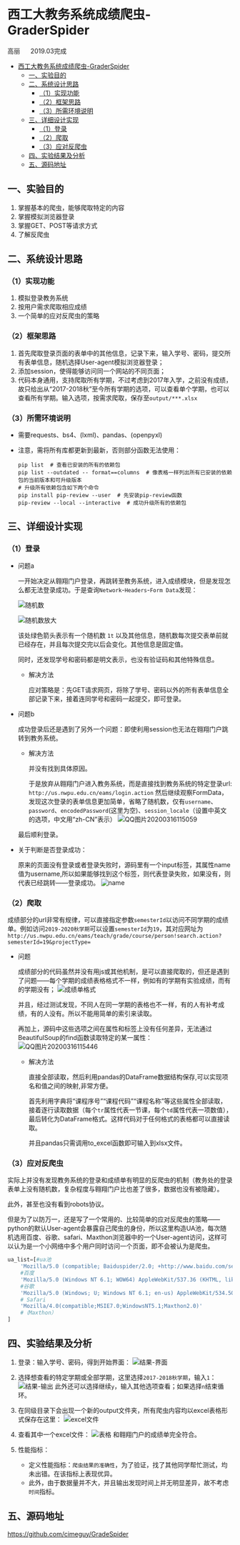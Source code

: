 # 西工大教务系统成绩爬虫-GraderSpider


高丽&nbsp;&nbsp;&nbsp;&nbsp;&nbsp;&nbsp;2019.03完成
<!-- TOC -->

- [西工大教务系统成绩爬虫-GraderSpider](#西工大教务系统成绩爬虫-graderspider)
    - [一、实验目的](#一实验目的)
    - [二、系统设计思路](#二系统设计思路)
        - [（1）实现功能](#1实现功能)
        - [（2）框架思路](#2框架思路)
        - [（3）所需环境说明](#3所需环境说明)
    - [三、详细设计实现](#三详细设计实现)
        - [（1）登录](#1登录)
        - [（2）爬取](#2爬取)
        - [（3）应对反爬虫](#3应对反爬虫)
    - [四、实验结果及分析](#四实验结果及分析)
    - [五、源码地址](#五源码地址)

<!-- /TOC -->
## 一、实验目的
1. 掌握基本的爬虫，能够爬取特定的内容
2. 掌握模拟浏览器登录
3. 掌握GET、POST等请求方式
4. 了解反爬虫

## 二、系统设计思路
### （1）实现功能
1. 模拟登录教务系统      
2. 按用户需求爬取相应成绩
3. 一个简单的应对反爬虫的策略
   
### （2）框架思路
1. 首先爬取登录页面的表单中的其他信息，记录下来，输入学号、密码，提交所有表单信息，随机选择User-agent模拟浏览器登录；
2. 添加session，使得能够访问同一个网站的不同页面；
3. 代码本身通用，支持爬取所有学期，不过考虑到2017年入学，之前没有成绩，故只给出从“2017-2018秋”至今所有学期的选项，可以查看单个学期，也可以查看所有学期。输入选项，按需求爬取，保存至`output/***.xlsx`

### （3）所需环境说明
- 需要requests、bs4、(lxml)、pandas、(openpyxl)

- 注意，需将所有库都更新到最新，否则部分函数无法使用：
    ``` 
    pip list  # 查看已安装的所有的依赖包
    pip list --outdated -- format==columns  # 像表格一样列出所有已安装的依赖包的当前版本和可升级版本
    # 升级所有依赖包含如下两个命令
    pip install pip-review --user  # 先安装pip-review函数
    pip-review --local --interactive  # 成功升级所有的依赖包
    ```





## 三、详细设计实现
### （1）登录

- 问题a
  
    一开始决定从翱翔门户登录，再跳转至教务系统，进入成绩模块，但是发现怎么都无法登录成功。于是查询`Network`-`Headers`-`Form Data`发现：

    ![随机数](http://img.elfship.cn/img/QQ图片20200315002639.png)
    
    ![随机数放大](http://img.elfship.cn/img/QQ图片20200316114311.png)

    该处绿色箭头表示有一个随机数 `1t` 以及其他信息，随机数每次提交表单前就已经存在，并且每次提交完以后会变化。其他信息是固定值。

    同时，还发现学号和密码都是明文表示，也没有验证码和其他特殊信息。
    - 解决方法 
    
        应对策略是：先GET请求网页，将除了学号、密码以外的所有表单信息全部记录下来，接着连同学号和密码一起提交，即可登录。

- 问题b
        
    成功登录后还是遇到了另外一个问题：即使利用session也无法在翱翔门户跳转到教务系统。
        

    - 解决方法
  
        并没有找到具体原因。

        于是放弃从翱翔门户进入教务系统，而是直接找到教务系统的特定登录url: `http://us.nwpu.edu.cn/eams/login.action` 然后继续观察FormData，发现这次登录的表单信息更加简单，省略了随机数，仅有`username`、`password`、`encodedPassword`(这里为空)、`session_locale`（设置中英文的选项，中文用“zh-CN”表示）
        ![QQ图片20200316115059](http://img.elfship.cn/img/QQ图片20200316115059.png)
    
    最后顺利登录。
- 关于判断是否登录成功：
  
    原来的页面没有登录或者登录失败时，源码里有一个input标签，其属性name值为username,所以如果能够找到这个标签，则代表登录失败，如果没有，则代表已经跳转——登录成功。
    ![name](http://img.elfship.cn/img/QQ图片20200316122348.png)

    
### （2）爬取
成绩部分的url非常有规律，可以直接指定参数`semesterId`以访问不同学期的成绩单。例如访问`2019-2020秋学期`可以设置`semesterId`为`19`，其对应网址为`http://us.nwpu.edu.cn/eams/teach/grade/course/person!search.action?semesterId=19&projectType=`

- 问题  
  
    成绩部分的代码虽然并没有用js或其他机制，是可以直接爬取的，但还是遇到了问题——每个学期的成绩表格格式不一样，例如有的学期有实验成绩，而有的学期没有；
    ![成绩单格式](http://img.elfship.cn/img/QQ图片20200315004729.png)
    
    并且，经过测试发现，不同人在同一学期的表格也不一样，有的人有补考成绩，有的人没有。所以不能用简单的索引来读取。
    
    
    再加上，源码中这些选项之间在属性和标签上没有任何差异，无法通过BeautifulSoup的find函数读取特定的某一属性：
    ![QQ图片20200316115446](http://img.elfship.cn/img/QQ图片20200316115446.png)
    
    - 解决方法
    
        直接全部读取，然后利用pandas的DataFrame数据结构保存,可以实现项名和值之间的映射,非常方便。
        
        首先利用字典将“课程序号”“课程代码”“课程名称”等这些属性全部读取，接着逐行读取数据（每个`tr`属性代表一节课，每个`td`属性代表一项数值），最后转化为DataFrame格式。这样代码对于任何格式的表格都可以直接读取。

        并且pandas只需调用to_excel函数即可输入到xlsx文件。


### （3）应对反爬虫
实际上并没有发现教务系统的登录和成绩单有明显的反爬虫的机制（教务处的登录表单上没有随机数，复杂程度与翱翔门户比也差了很多，数据也没有被隐藏）。

此外，甚至也没有看到robots协议。

但是为了以防万一，还是写了一个常用的、比较简单的应对反爬虫的策略——python的默认User-agent会暴露自己爬虫的身份，所以这里构造UA池，每次随机选用百度、谷歌、safari、Maxthon浏览器中的一个User-agent访问，这样可以认为是一个小网络中多个用户同时访问一个页面，即不会被认为是爬虫。
``` python 
ua_list=[#ua池
    'Mozilla/5.0 (compatible; Baiduspider/2.0; +http://www.baidu.com/search/spider.html)',
    #百度
    'Mozilla/5.0 (Windows NT 6.1; WOW64) AppleWebKit/537.36 (KHTML, like Gecko) Chrome/50.0.2661.94 Safari/537.36',
    #谷歌 
    'Mozilla/5.0 (Windows; U; Windows NT 6.1; en-us) AppleWebKit/534.50 (KHTML, like Gecko) Version/5.1 Safari/534.50', 
    # Safari  
    'Mozilla/4.0(compatible;MSIE7.0;WindowsNT5.1;Maxthon2.0)'
    #（Maxthon）
]
```
## 四、实验结果及分析

1. 登录：输入学号、密码，得到开始界面：
![结果-界面](http://img.elfship.cn/img/QQ图片20200315010419.png)
1. 选择想查看的特定学期或全部学期，这里选择`2017-2018秋学期`，输入`1`：
![结果-输出](http://img.elfship.cn/img/QQ图片20200315010739.png)
此外还可以选择继续`y`，输入其他选项查看；如果选择`n`结束循环。   
1. 在同级目录下会出现一个新的output文件夹，所有爬虫内容均以excel表格形式保存在这里：
![excel文件](http://img.elfship.cn/img/QQ图片20200315010958.png)
4. 查看其中一个excel文件：
![表格](http://img.elfship.cn/img/QQ图片20200315015157.png)
    和翱翔门户的成绩单完全符合。

5. 性能指标：
   - 定义性能指标：`爬虫结果的准确性`，为了验证，找了其他同学帮忙测试，均未出错。在该指标上表现优异。
   - 此外，由于数据量并不大，并且输出发现时间上并无明显差异，故不考虑`时间`指标。

## 五、源码地址
https://github.com/cimeguy/GradeSpider

